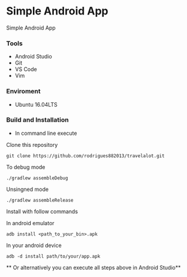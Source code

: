 # Simple Android App  #

Simple Android App

### Tools ###

* Android Studio
* Git
* VS Code
* Vim

### Enviroment ###

* Ubuntu 16.04LTS

### Build and Installation ###

* In command line execute 

Clone this repository

    git clone https://github.com/rodrigues882013/travelalot.git
 
To debug mode

    ./gradlew assembleDebug

Unsingned mode

    ./gradlew assembleRelease

Install with follow commands

In android emulator

    adb install <path_to_your_bin>.apk

In your android device

    adb -d install path/to/your/app.apk

** Or alternatively you can execute all steps above in Android Studio**
